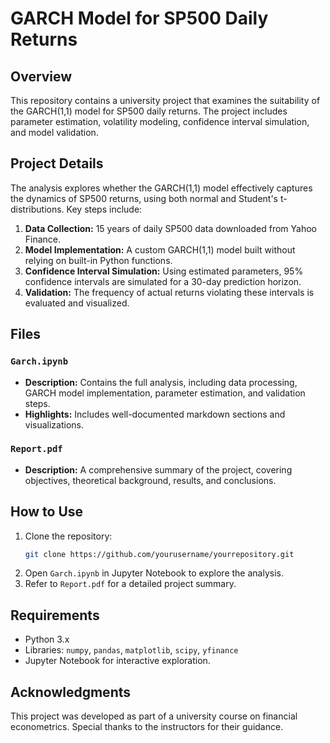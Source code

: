 # GARCH Model for SP500 Daily Returns

## Overview
This repository contains a university project that examines the suitability of the GARCH(1,1) model for SP500 daily returns. The project includes parameter estimation, volatility modeling, confidence interval simulation, and model validation.

## Project Details
The analysis explores whether the GARCH(1,1) model effectively captures the dynamics of SP500 returns, using both normal and Student's t-distributions. Key steps include:

1. **Data Collection:** 15 years of daily SP500 data downloaded from Yahoo Finance.
2. **Model Implementation:** A custom GARCH(1,1) model built without relying on built-in Python functions.
3. **Confidence Interval Simulation:** Using estimated parameters, 95% confidence intervals are simulated for a 30-day prediction horizon.
4. **Validation:** The frequency of actual returns violating these intervals is evaluated and visualized.

## Files
### `Garch.ipynb`
- **Description:** Contains the full analysis, including data processing, GARCH model implementation, parameter estimation, and validation steps.
- **Highlights:** Includes well-documented markdown sections and visualizations.

### `Report.pdf`
- **Description:** A comprehensive summary of the project, covering objectives, theoretical background, results, and conclusions.

## How to Use
1. Clone the repository:
   ```bash
   git clone https://github.com/yourusername/yourrepository.git
   ```
2. Open `Garch.ipynb` in Jupyter Notebook to explore the analysis.
3. Refer to `Report.pdf` for a detailed project summary.

## Requirements
- Python 3.x
- Libraries: `numpy`, `pandas`, `matplotlib`, `scipy`, `yfinance`
- Jupyter Notebook for interactive exploration.

## Acknowledgments
This project was developed as part of a university course on financial econometrics. Special thanks to the instructors for their guidance.

